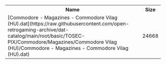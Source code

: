 <table>
<tr><th>Name</th><th>Size</th></tr>
<tr><td>
[Commodore - Magazines - Commodore Vilag (HU).dat](https://raw.githubusercontent.com/open-retrogaming-archive/dat-catalog/main/root/basic/TOSEC-PIX/Commodore/Magazines/Commodore Vilag (HU)/Commodore - Magazines - Commodore Vilag (HU).dat)
</td><td>24668</td></tr>
</table>
